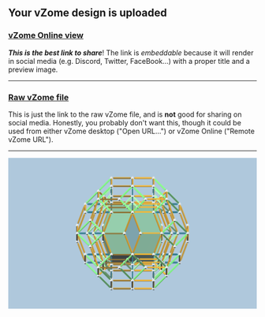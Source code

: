 ## Your vZome design is uploaded

### [vZome Online view][embed]

***This is the best link to share***!  The link is *embeddable* because it will render in social media (e.g. Discord, Twitter, FaceBook...) with a proper title and a preview image.

---

### [Raw vZome file][raw]

This is just the link to the raw vZome file, and is **not** good for
sharing on social media.
Honestly, you probably don't want this, though it could be used from either
vZome desktop ("Open URL...") or vZome Online ("Remote vZome URL").

---

![Image](<Enneacon-reducing-to-Triacon.png>)


[embed]: <https://vzome.com/app/embed.py?url=https://raw.githubusercontent.com/John-Kostick/vzome-sharing/main/2021/11/17/19-26-02-Enneacon-reducing-to-Triacon/Enneacon-reducing-to-Triacon.vZome>
[raw]: <https://raw.githubusercontent.com/John-Kostick/vzome-sharing/main/2021/11/17/19-26-02-Enneacon-reducing-to-Triacon/Enneacon-reducing-to-Triacon.vZome>
